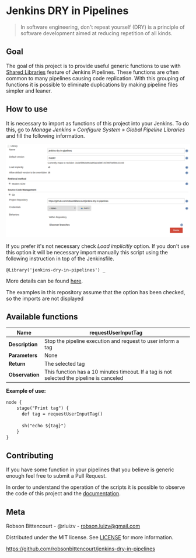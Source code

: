# Jenkins DRY in Pipelines

> In software engineering, don't repeat yourself (DRY) is a principle of software development aimed at reducing repetition of all kinds.


## Goal
The goal of this project is to provide useful generic functions to use with [Shared Libraries](https://jenkins.io/doc/book/pipeline/shared-libraries/) feature of Jenkins Pipelines. These functions are often common to many pipelines causing code replication. With this grouping of functions it is possible to eliminate duplications by making pipeline files simpler and leaner.

## How to use
It is necessary to import as functions of this project into your Jenkins. To do this, go to *Manage Jenkins » Configure System » Global Pipeline Libraries* and fill the following information.

![global-pipeline-config](images/global-pipeline-config.png)

If you prefer it's not necessary check *Load implicitly* option. If you don't use this option it will be necessary import manually this script using the following instruction in top of the Jenkinsfile.

```
@Library('jenkins-dry-in-pipelines') _
```

More details can be found [here](https://jenkins.io/doc/book/pipeline/shared-libraries/#using-libraries).

The examples in this repository assume that the option has been checked, so the imports are not displayed

## Available functions

| **Name**        | requestUserInputTag |
|-----------------|---------------------| 
| **Description** | Stop the pipeline execution and request to user inform a tag |    
| **Parameters**  | None |
| **Return**      | The selected tag |
| **Observation** | This function has a 10 minutes timeout. If a tag is not selected the pipeline is canceled | 

**Example of use:**

```
node {
    stage("Print tag") {
      def tag = requestUserInputTag()

      sh("echo ${tag}")
    }
}
```

## Contributing
If you have some function in your pipelines that you believe is generic enough feel free to submit a Pull Request.

In order to understand the operation of the scripts it is possible to observe the code of this project and the [documentation](https://jenkins.io/doc/book/pipeline/shared-libraries/#writing-libraries).

## Meta
Robson Bittencourt - @rluizv - robson.luizv@gmail.com

Distributed under the MIT license. See [LICENSE](LICENSE) for more information.

https://github.com/robsonbittencourt/jenkins-dry-in-pipelines